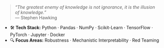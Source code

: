 > _“The greatest enemy of knowledge is not ignorance, it is the illusion of knowledge.”_  
> — Stephen Hawking  

- 🛠️ **Tech Stack:** Python · Pandas · NumPy · Scikit-Learn · TensorFlow · PyTorch · Jupyter · Docker  
- 🔍 **Focus Areas:** Robustness · Mechanistic Interpretability · Red Teaming  
